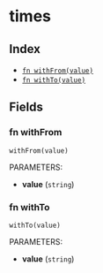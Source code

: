 # times



## Index

* [`fn withFrom(value)`](#fn-withfrom)
* [`fn withTo(value)`](#fn-withto)

## Fields

### fn withFrom

```jsonnet
withFrom(value)
```

PARAMETERS:

* **value** (`string`)


### fn withTo

```jsonnet
withTo(value)
```

PARAMETERS:

* **value** (`string`)

